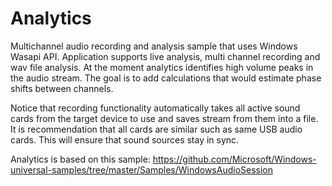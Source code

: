 # Analytics
Multichannel audio recording and analysis sample that uses Windows Wasapi API. Application supports live analysis, multi channel recording and wav file analysis. At the moment analytics identifies high volume peaks in the audio stream. The goal is to add calculations that would estimate phase shifts between channels.

Notice that recording functionality automatically takes all active sound cards from the target device to use and saves stream from them into a file. It is recommendation that all cards are similar such as same USB audio cards. This will ensure that sound sources stay in sync. 

Analytics is based on this sample: 
https://github.com/Microsoft/Windows-universal-samples/tree/master/Samples/WindowsAudioSession
